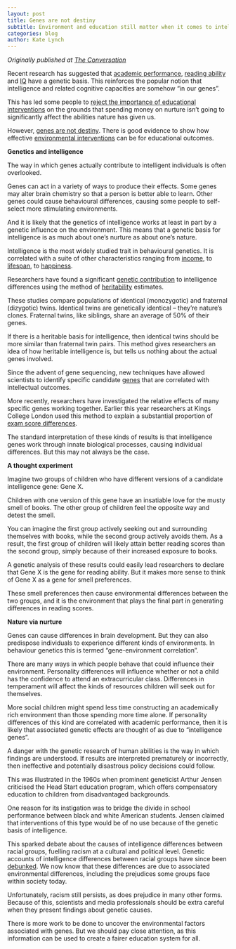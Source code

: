 ```yaml
---
layout: post
title: Genes are not destiny
subtitle: Environment and education still matter when it comes to intelligence
categories: blog
author: Kate Lynch
---
```


_Originally published at [The Conversation](https://theconversation.com/genes-are-not-destiny-environment-and-education-still-matter-when-it-comes-to-intelligence-63775)_

Recent research has suggested that [academic performance](http://www.nature.com/mp/journal/vaop/ncurrent/full/mp2016107a.html), [reading ability](http://www.tandfonline.com/doi/abs/10.1080/10888438.2013.800521) and [IQ](http://www.nature.com/mp/journal/v19/n2/abs/mp2012184a.html) have a genetic basis. This reinforces the popular notion that intelligence and related cognitive capacities are somehow “in our genes”.

This has led some people to [reject the importance of educational interventions](http://www.theaustralian.com.au/opinion/cash-cant-beat-genetics-in-class/news-story/6d62e16e5061602a25f6398f52eb94d6) on the grounds that spending money on nurture isn’t going to significantly affect the abilities nature has given us.

However, [genes are not destiny](https://theconversation.com/genes-can-have-up-to-80-influence-on-students-academic-performance-58052). There is good evidence to show how effective [environmental interventions](http://aer.sagepub.com/content/43/1/137.2.abstract) can be for educational outcomes.

**Genetics and intelligence**

The way in which genes actually contribute to intelligent individuals is often overlooked.

Genes can act in a variety of ways to produce their effects. Some genes may alter brain chemistry so that a person is better able to learn. Other genes could cause behavioural differences, causing some people to self-select more stimulating environments.

And it is likely that the genetics of intelligence works at least in part by a genetic influence on the environment. This means that a genetic basis for intelligence is as much about one’s nurture as about one’s nature.

Intelligence is the most widely studied trait in behavioural genetics. It is correlated with a suite of other characteristics ranging from [income](http://www.sciencedirect.com/science/article/pii/S0160289609000956), to [lifespan](http://www.nature.com/nature/journal/v456/n7219/full/456175a.html), to [happiness](http://journals.cambridge.org/action/displayAbstract?fromPage=online&aid=8905934&fileId=S0033291712002139).

Researchers have found a significant [genetic contribution](http://www.nature.com/ejhg/journal/v14/n6/abs/5201588a.html) to intelligence differences using the method of [heritability](https://theconversation.com/explainer-what-is-heritability-21334) estimates.

These studies compare populations of identical (monozygotic) and fraternal (dizygotic) twins. Identical twins are genetically identical – they’re nature’s clones. Fraternal twins, like siblings, share an average of 50% of their genes.

If there is a heritable basis for intelligence, then identical twins should be more similar than fraternal twin pairs. This method gives researchers an idea of how heritable intelligence is, but tells us nothing about the actual genes involved.

Since the advent of gene sequencing, new techniques have allowed scientists to identify specific candidate [genes](http://www.pnas.org/content/111/38/13790) that are correlated with intellectual outcomes.

More recently, researchers have investigated the relative effects of many specific genes working together. Earlier this year researchers at Kings College London used this method to explain a substantial proportion of [exam score differences](https://theconversation.com/your-genes-can-help-predict-how-well-youll-do-in-school-heres-how-we-cracked-it-62848).

The standard interpretation of these kinds of results is that intelligence genes work through innate biological processes, causing individual differences. But this may not always be the case.

**A thought experiment**

Imagine two groups of children who have different versions of a candidate intelligence gene: Gene X.

Children with one version of this gene have an insatiable love for the musty smell of books. The other group of children feel the opposite way and detest the smell.

You can imagine the first group actively seeking out and surrounding themselves with books, while the second group actively avoids them. As a result, the first group of children will likely attain better reading scores than the second group, simply because of their increased exposure to books.

A genetic analysis of these results could easily lead researchers to declare that Gene X is the gene for reading ability. But it makes more sense to think of Gene X as a gene for smell preferences.

These smell preferences then cause environmental differences between the two groups, and it is the environment that plays the final part in generating differences in reading scores.

**Nature via nurture**

Genes can cause differences in brain development. But they can also predispose individuals to experience different kinds of environments. In behaviour genetics this is termed “gene-environment correlation”.

There are many ways in which people behave that could influence their environment. Personality differences will influence whether or not a child has the confidence to attend an extracurricular class. Differences in temperament will affect the kinds of resources children will seek out for themselves.

More social children might spend less time constructing an academically rich environment than those spending more time alone. If personality differences of this kind are correlated with academic performance, then it is likely that associated genetic effects are thought of as due to “intelligence genes”.

A danger with the genetic research of human abilities is the way in which findings are understood. If results are interpreted prematurely or incorrectly, then ineffective and potentially disastrous policy decisions could follow.

This was illustrated in the 1960s when prominent geneticist Arthur Jensen criticised the Head Start education program, which offers compensatory education to children from disadvantaged backgrounds.

One reason for its instigation was to bridge the divide in school performance between black and white American students. Jensen claimed that interventions of this type would be of no use because of the genetic basis of intelligence.

This sparked debate about the causes of intelligence differences between racial groups, fuelling racism at a cultural and political level. Genetic accounts of intelligence differences between racial groups have since been [debunked](https://www.theguardian.com/science/2009/nov/12/race-intelligence-iq-science). We now know that these differences are due to associated environmental differences, including the prejudices some groups face within society today.

Unfortunately, racism still persists, as does prejudice in many other forms. Because of this, scientists and media professionals should be extra careful when they present findings about genetic causes.

There is more work to be done to uncover the environmental factors associated with genes. But we should pay close attention, as this information can be used to create a fairer education system for all.

<img src="https://counter.theconversation.edu.au/content/63775/count.gif" alt="The Conversation" width="1" height="1" />
